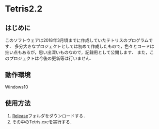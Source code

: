 # Tetris2.2

## はじめに

このソフトウェアは2018年3月頃までに作成していたテトリスのプログラムです．
多分大きなプロジェクトとしては初めて作成したもので，色々とコードは拙い点もあるが，思い出深いものなので，記録用として公開します．
また，このプロジェクトは今後の更新等は行いません．

## 動作環境

Windows10

## 使用方法

1. [Release](Release)フォルダをダウンロードする．
2. その中のTetris.exeを実行する．
